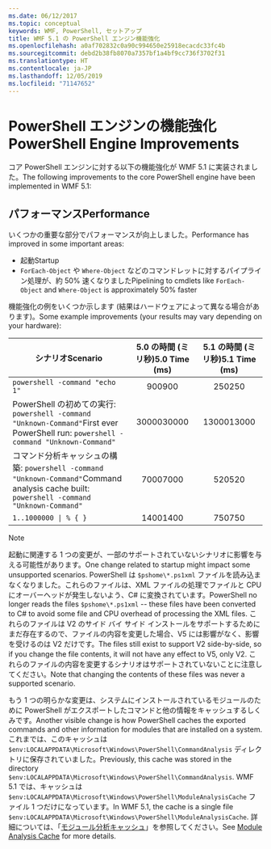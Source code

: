 ```yaml
---
ms.date: 06/12/2017
ms.topic: conceptual
keywords: WMF, PowerShell, セットアップ
title: WMF 5.1 の PowerShell エンジン機能強化
ms.openlocfilehash: a0af702832c0a90c994650e25918ecacdc33fc4b
ms.sourcegitcommit: debd2b38fb8070a7357bf1a4bf9cc736f3702f31
ms.translationtype: HT
ms.contentlocale: ja-JP
ms.lasthandoff: 12/05/2019
ms.locfileid: "71147652"
---
```

# <a name="powershell-engine-improvements"></a><span data-ttu-id="527a1-103">PowerShell エンジンの機能強化</span><span class="sxs-lookup"><span data-stu-id="527a1-103">PowerShell Engine Improvements</span></span>

<span data-ttu-id="527a1-104">コア PowerShell エンジンに対する以下の機能強化が WMF 5.1 に実装されました。</span><span class="sxs-lookup"><span data-stu-id="527a1-104">The following improvements to the core PowerShell engine have been implemented in WMF 5.1:</span></span>

## <a name="performance"></a><span data-ttu-id="527a1-105">パフォーマンス</span><span class="sxs-lookup"><span data-stu-id="527a1-105">Performance</span></span>

<span data-ttu-id="527a1-106">いくつかの重要な部分でパフォーマンスが向上しました。</span><span class="sxs-lookup"><span data-stu-id="527a1-106">Performance has improved in some important areas:</span></span>

- <span data-ttu-id="527a1-107">起動</span><span class="sxs-lookup"><span data-stu-id="527a1-107">Startup</span></span>
- <span data-ttu-id="527a1-108">`ForEach-Object` や `Where-Object` などのコマンドレットに対するパイプライン処理が、約 50% 速くなりました</span><span class="sxs-lookup"><span data-stu-id="527a1-108">Pipelining to cmdlets like `ForEach-Object` and `Where-Object` is approximately 50% faster</span></span>

<span data-ttu-id="527a1-109">機能強化の例をいくつか示します (結果はハードウェアによって異なる場合があります)。</span><span class="sxs-lookup"><span data-stu-id="527a1-109">Some example improvements (your results may vary depending on your hardware):</span></span>

| <span data-ttu-id="527a1-110">シナリオ</span><span class="sxs-lookup"><span data-stu-id="527a1-110">Scenario</span></span> | <span data-ttu-id="527a1-111">5.0 の時間 (ミリ秒)</span><span class="sxs-lookup"><span data-stu-id="527a1-111">5.0 Time (ms)</span></span> | <span data-ttu-id="527a1-112">5.1 の時間 (ミリ秒)</span><span class="sxs-lookup"><span data-stu-id="527a1-112">5.1 Time (ms)</span></span> |
| -------- | :---------------: | :---------------: |
| `powershell -command "echo 1"` | <span data-ttu-id="527a1-113">900</span><span class="sxs-lookup"><span data-stu-id="527a1-113">900</span></span> | <span data-ttu-id="527a1-114">250</span><span class="sxs-lookup"><span data-stu-id="527a1-114">250</span></span> |
| <span data-ttu-id="527a1-115">PowerShell の初めての実行: `powershell -command "Unknown-Command"`</span><span class="sxs-lookup"><span data-stu-id="527a1-115">First ever PowerShell run: `powershell -command "Unknown-Command"`</span></span> | <span data-ttu-id="527a1-116">30000</span><span class="sxs-lookup"><span data-stu-id="527a1-116">30000</span></span> | <span data-ttu-id="527a1-117">13000</span><span class="sxs-lookup"><span data-stu-id="527a1-117">13000</span></span> |
| <span data-ttu-id="527a1-118">コマンド分析キャッシュの構築: `powershell -command "Unknown-Command"`</span><span class="sxs-lookup"><span data-stu-id="527a1-118">Command analysis cache built: `powershell -command "Unknown-Command"`</span></span> | <span data-ttu-id="527a1-119">7000</span><span class="sxs-lookup"><span data-stu-id="527a1-119">7000</span></span> | <span data-ttu-id="527a1-120">520</span><span class="sxs-lookup"><span data-stu-id="527a1-120">520</span></span> |
| <code>1..1000000 &#124; % { }</code> | <span data-ttu-id="527a1-121">1400</span><span class="sxs-lookup"><span data-stu-id="527a1-121">1400</span></span> | <span data-ttu-id="527a1-122">750</span><span class="sxs-lookup"><span data-stu-id="527a1-122">750</span></span> |

> [!NOTE]
> <span data-ttu-id="527a1-123">起動に関連する 1 つの変更が、一部のサポートされていないシナリオに影響を与える可能性があります。</span><span class="sxs-lookup"><span data-stu-id="527a1-123">One change related to startup might impact some unsupported scenarios.</span></span> <span data-ttu-id="527a1-124">PowerShell は `$pshome\*.ps1xml` ファイルを読み込まなくなりました。これらのファイルは、XML ファイルの処理でファイルと CPU にオーバーヘッドが発生しないよう、C# に変換されています。</span><span class="sxs-lookup"><span data-stu-id="527a1-124">PowerShell no longer reads the files `$pshome\*.ps1xml` -- these files have been converted to C# to avoid some file and CPU overhead of processing the XML files.</span></span> <span data-ttu-id="527a1-125">これらのファイルは V2 のサイド バイ サイド インストールをサポートするためにまだ存在するので、ファイルの内容を変更した場合、V5 には影響がなく、影響を受けるのは V2 だけです。</span><span class="sxs-lookup"><span data-stu-id="527a1-125">The files still exist to support V2 side-by-side, so if you change the file contents, it will not have any effect to V5, only V2.</span></span> <span data-ttu-id="527a1-126">これらのファイルの内容を変更するシナリオはサポートされていないことに注意してください。</span><span class="sxs-lookup"><span data-stu-id="527a1-126">Note that changing the contents of these files was never a supported scenario.</span></span>

<span data-ttu-id="527a1-127">もう 1 つの明らかな変更は、システムにインストールされているモジュールのために PowerShell がエクスポートしたコマンドと他の情報をキャッシュするしくみです。</span><span class="sxs-lookup"><span data-stu-id="527a1-127">Another visible change is how PowerShell caches the exported commands and other information for modules that are installed on a system.</span></span> <span data-ttu-id="527a1-128">これまでは、このキャッシュは `$env:LOCALAPPDATA\Microsoft\Windows\PowerShell\CommandAnalysis` ディレクトリに保存されていました。</span><span class="sxs-lookup"><span data-stu-id="527a1-128">Previously, this cache was stored in the directory `$env:LOCALAPPDATA\Microsoft\Windows\PowerShell\CommandAnalysis`.</span></span> <span data-ttu-id="527a1-129">WMF 5.1 では、キャッシュは `$env:LOCALAPPDATA\Microsoft\Windows\PowerShell\ModuleAnalysisCache` ファイル 1 つだけになっています。</span><span class="sxs-lookup"><span data-stu-id="527a1-129">In WMF 5.1, the cache is a single file `$env:LOCALAPPDATA\Microsoft\Windows\PowerShell\ModuleAnalysisCache`.</span></span> <span data-ttu-id="527a1-130">詳細については、「[モジュール分析キャッシュ](release-notes.md#module-analysis-cache)」を参照してください。</span><span class="sxs-lookup"><span data-stu-id="527a1-130">See [Module Analysis Cache](release-notes.md#module-analysis-cache) for more details.</span></span>